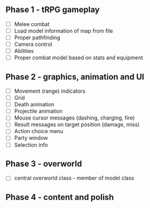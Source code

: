 Phase 1 - tRPG gameplay
------------------
- [ ] Melee combat
- [ ] Load model information of map from file
- [ ] Proper pathfinding
- [ ] Camera control
- [ ] Abilities
- [ ] Proper combat model based on stats and equipment

Phase 2 - graphics, animation and UI
------------------
- [ ] Movement (range) indicators
- [ ] Grid
- [ ] Death animation
- [ ] Projectile animation
- [ ] Mouse cursor messages (dashing, charging, fire)
- [ ] Result messages on target position (damage, miss)
- [ ] Action choice menu
- [ ] Party window
- [ ] Selection info

Phase 3 - overworld
------------------
- [ ] central overworld class - member of model class

Phase 4 - content and polish
------------------
